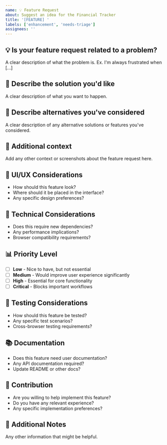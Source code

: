 ```yaml
---
name: 💡 Feature Request
about: Suggest an idea for the Financial Tracker
title: '[FEATURE] '
labels: ['enhancement', 'needs-triage']
assignees: ''
---
```


## 💡 Is your feature request related to a problem?
A clear description of what the problem is. Ex. I'm always frustrated when [...]

## 🎯 Describe the solution you'd like
A clear description of what you want to happen.

## 🔄 Describe alternatives you've considered
A clear description of any alternative solutions or features you've considered.

## 📱 Additional context
Add any other context or screenshots about the feature request here.

## 🎨 UI/UX Considerations
- How should this feature look?
- Where should it be placed in the interface?
- Any specific design preferences?

## 🔧 Technical Considerations
- Does this require new dependencies?
- Any performance implications?
- Browser compatibility requirements?

## 📊 Priority Level
- [ ] **Low** - Nice to have, but not essential
- [ ] **Medium** - Would improve user experience significantly
- [ ] **High** - Essential for core functionality
- [ ] **Critical** - Blocks important workflows

## 🧪 Testing Considerations
- How should this feature be tested?
- Any specific test scenarios?
- Cross-browser testing requirements?

## 📚 Documentation
- Does this feature need user documentation?
- Any API documentation required?
- Update README or other docs?

## 🤝 Contribution
- Are you willing to help implement this feature?
- Do you have any relevant experience?
- Any specific implementation preferences?

## 📝 Additional Notes
Any other information that might be helpful.
